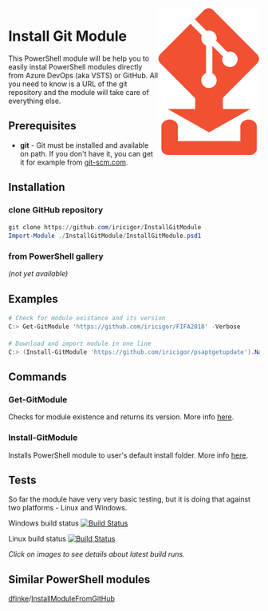 <img align="right" width="203" height="294" src="InstallGitModule.logo.png">

# Install Git Module

This PowerShell module will be help you to easily instal PowerShell modules directly from Azure DevOps (aka VSTS) or GitHub.
All you need to know is a URL of the git repository and the module will take care of everything else.

## Prerequisites

* **git** - Git must be installed and available on path. If you don't have it, you can get it for example from [git-scm.com](https://git-scm.com/downloads).

## Installation

### clone GitHub repository

```PowerShell
git clone https://github.com/iricigor/InstallGitModule
Import-Module ./InstallGitModule/InstallGitModule.psd1
```

### from PowerShell gallery

_(not yet available)_

## Examples

```PowerShell
# Check for module existance and its version
C:> Get-GitModule 'https://github.com/iricigor/FIFA2018' -Verbose

# Download and import module in one line
C:> (Install-GitModule 'https://github.com/iricigor/psaptgetupdate').Name | Import-Module
```

## Commands

### Get-GitModule

Checks for module existence and returns its version. More info [here](/Docs/Get-GitModule.md).

### Install-GitModule

Installs PowerShell module to user's default install folder. More info [here](/Docs/Install-GitModule.md).

## Tests

So far the module have very very basic testing, but it is doing that against two platforms - Linux and Windows.

Windows build status [![Build Status](https://dev.azure.com/iiric/PS1/_apis/build/status/InstallGitModule%20-%20Win%20CI?branchName=master)](https://dev.azure.com/iiric/PS1/_build/latest?definitionId=16&branchName=master)

Linux build status [![Build Status](https://dev.azure.com/iiric/PS1/_apis/build/status/InstallGitModule%20-%20Linux%20CI?branchName=master)](https://dev.azure.com/iiric/PS1/_build/latest?definitionId=17&branchName=master)

_Click on images to see details about latest build runs._

## Similar PowerShell modules

[dfinke](https://github.com/dfinke)/[InstallModuleFromGitHub](https://github.com/dfinke/InstallModuleFromGitHub)